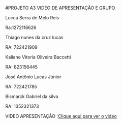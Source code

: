 #PROJETO A3 VIDEO DE APRESENTAÇÃO E GRUPO

Lucca Serra de Melo Reis

Ra:1272116626

Thiago nunes da cruz lucas

RA: 722421909

Kaliane Vitoria Oliveira Baccetti 

RA: 823156445

José Antônio Lucas Júnior 

RA: 722421785

Bismarck Gabriel da silva 

RA: 1352321373

VIDEO APRESENTAÇÃO :<a href="https://drive.google.com/file/d/1CvBXP-r9AEKCsuKeivsFSK_sbhKQ_-4_/view?usp=drive_link">Clique aqui para ver o video</a>

 
